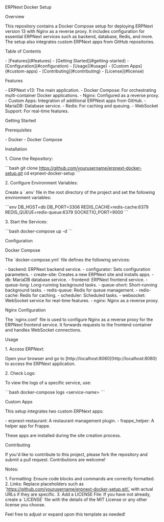 ERPNext Docker Setup

Overview

This repository contains a Docker Compose setup for deploying ERPNext
version 13 with Nginx as a reverse proxy. It includes configuration for
essential ERPNext services such as backend, database, Redis, and more.
The setup also integrates custom ERPNext apps from GitHub repositories.

Table of Contents

\- \[Features\](#features) - \[Getting Started\](#getting-started) -
\[Configuration\](#configuration) - \[Usage\](#usage) - \[Custom
Apps\](#custom-apps) - \[Contributing\](#contributing) -
\[License\](#license)

Features

\- ERPNext v13: The main application. - Docker Compose: For
orchestrating multi-container Docker applications. - Nginx: Configured
as a reverse proxy. - Custom Apps: Integration of additional ERPNext
apps from GitHub. - MariaDB: Database service. - Redis: For caching and
queuing. - WebSocket Support: For real-time features.

Getting Started

Prerequisites

\- Docker - Docker Compose

Installation

1\. Clone the Repository:

\`\`\`bash git clone
https://github.com/yourusername/erpnext-docker-setup.git cd
erpnext-docker-setup \`\`\`

2\. Configure Environment Variables:

Create a \`.env\` file in the root directory of the project and set the
following environment variables:

\`\`\`env DB_HOST=db DB_PORT=3306 REDIS_CACHE=redis-cache:6379
REDIS_QUEUE=redis-queue:6379 SOCKETIO_PORT=9000 \`\`\`

3\. Start the Services:

\`\`\`bash docker-compose up -d \`\`\`

Configuration

Docker Compose

The \`docker-compose.yml\` file defines the following services:

\- backend: ERPNext backend service. - configurator: Sets configuration
parameters. - create-site: Creates a new ERPNext site and installs
apps. - db: MariaDB database service. - frontend: ERPNext frontend
service. - queue-long: Long-running background tasks. - queue-short:
Short-running background tasks. - redis-queue: Redis for queue
management. - redis-cache: Redis for caching. - scheduler: Scheduled
tasks. - websocket: WebSocket service for real-time features. - nginx:
Nginx as a reverse proxy.

Nginx Configuration

The \`nginx.conf\` file is used to configure Nginx as a reverse proxy
for the ERPNext frontend service. It forwards requests to the frontend
container and handles WebSocket connections.

Usage

1\. Access ERPNext:

Open your browser and go to
\[http://localhost:8080\](http://localhost:8080) to access the ERPNext
application.

2\. Check Logs:

To view the logs of a specific service, use:

\`\`\`bash docker-compose logs \<service-name\> \`\`\`

Custom Apps

This setup integrates two custom ERPNext apps:

\- erpnext-restaurant: A restaurant management plugin. - frappe_helper:
A helper app for Frappe.

These apps are installed during the site creation process.

Contributing

If you\'d like to contribute to this project, please fork the repository
and submit a pull request. Contributions are welcome!

Notes:

1\. Formatting: Ensure code blocks and commands are correctly formatted.
2. Links: Replace placeholders such as
\`https://github.com/yourusername/erpnext-docker-setup.git\` with actual
URLs if they are specific. 3. Add a LICENSE File: If you have not
already, create a \`LICENSE\` file with the details of the MIT License
or any other license you choose.

Feel free to adjust or expand upon this template as needed!
